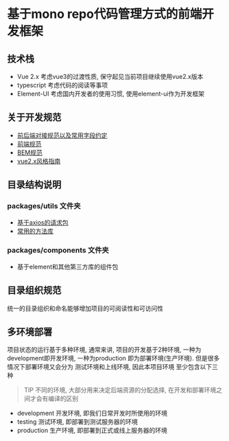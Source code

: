 # 基于mono repo代码管理方式的前端开发框架

## 技术栈

- Vue 2.x 考虑vue3的过渡性质, 保守起见当前项目继续使用vue2.x版本
- typescript 考虑代码的阅读等事项
- Element-UI 考虑国内开发者的使用习惯, 使用element-ui作为开发框架

## 关于开发规范

- [前后端对接规范以及常用字段约定](./docs/dock-standard.md)
- [前端规范](./docs/fe-standard.md)
- [BEM规范](https://bemcss.com/)
- [vue2.x风格指南](https://cn.vuejs.org/v2/style-guide/)


## 目录结构说明

### packages/utils 文件夹

- [基于axios的请求包](##请求方法的用法以及示例)
- [常用的方法库](##常用的方法库)

### packages/components 文件夹

- 基于element和其他第三方库的组件包


## 目录组织规范

统一的目录组织和命名能够增加项目的可阅读性和可访问性


## 多环境部署

项目状态的运行基于多种环境, 通常来讲, 项目的开发基于2种环境, 一种为development即开发环境, 一种为production 即为部署环境(生产环境). 但是很多情况下部署环境又会分为 测试环境和上线环境, 因此本项目环境
至少包含以下三种

> TIP 不同的环境, 大部分用来决定后端资源的分配选择, 在开发和部署环境之间才会有编译的区别

- development 开发环境, 即我们日常开发时所使用的环境
- testing 测试环境, 即部署到测试服务器的环境
- production 生产环境, 即部署到正式或线上服务器的环境